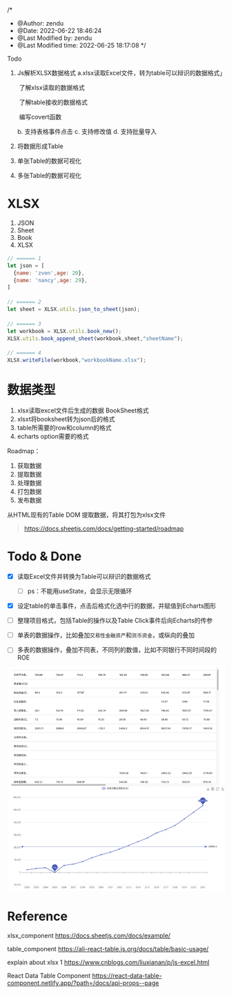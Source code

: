 /*
 * @Author: zendu 
 * @Date: 2022-06-22 18:46:24 
 * @Last Modified by: zendu
 * @Last Modified time: 2022-06-25 18:17:08
 */


Todo
1. Js解析XLSX数据格式
    a.xlsx读取Excel文件，转为table可以辩识的数据格式」
    
    ​		了解xlsx读取的数据格式
    
    ​		了解table接收的数据格式
    
    ​	    编写covert函数
    
    b. 支持表格事件点击
    c. 支持修改值
    d. 支持批量导入
    
2. 将数据形成Table

3. 单张Table的数据可视化

4. 多张Table的数据可视化









# XLSX

1.   JSON
2.   Sheet
3.   Book
4.   XLSX

```javascript
// ====== 1
let json = [
  {name: 'zven',age: 20},
  {name: 'nancy',age: 29},
]

// ====== 2
let sheet = XLSX.utils.json_to_sheet(json);

// ====== 3
let workbook = XLSX.utils.book_new();
XLSX.utils.book_append_sheet(workbook,sheet,"sheetName");

// ====== 4
XLSX.writeFile(workbook,"workbookName.xlsx");
```





# 数据类型

1.   xlsx读取excel文件后生成的数据 BookSheet格式
2.   xlsxt将booksheet转为json后的格式
3.   table所需要的row和column的格式
4.   echarts option需要的格式







Roadmap：

1.   获取数据
2.   提取数据
3.   处理数据
4.   打包数据
5.   发布数据

从HTML现有的Table DOM 提取数据，将其打包为xlsx文件

>   https://docs.sheetjs.com/docs/getting-started/roadmap







# Todo & Done

- [x] 读取Excel文件并转换为Table可以辩识的数据格式

    - [ ] ps：不能用useState，会显示无限循环
- [x] 设定table的单击事件，点击后格式化选中行的数据，并赋值到Echarts图形









- [ ] 整理项目格式，包括Table的操作以及Table Click事件后向Echarts的传参
- [ ] 单表的数据操作，比如叠加`交易性金融资产`和`货币资金`，或纵向的叠加
- [ ] 多表的数据操作，叠加不同表，不同列的数值，比如不同银行不同时间段的ROE






![2022年06月25日](img/image-20220625180940297.png)





# Reference

xlsx_component  https://docs.sheetjs.com/docs/example/

table_component https://ali-react-table.js.org/docs/table/basic-usage/

explain about xlsx 1  https://www.cnblogs.com/liuxianan/p/js-excel.html

React Data Table Component  https://react-data-table-component.netlify.app/?path=/docs/api-props--page



